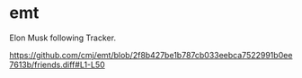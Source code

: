 # emt
Elon Musk following Tracker.

https://github.com/cmj/emt/blob/2f8b427be1b787cb033eebca7522991b0ee7613b/friends.diff#L1-L50
